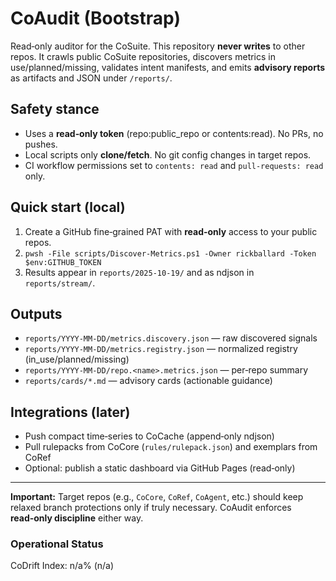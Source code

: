 # CoAudit (Bootstrap)

Read‑only auditor for the CoSuite. This repository **never writes** to other repos.
It crawls public CoSuite repositories, discovers metrics in use/planned/missing, validates
intent manifests, and emits **advisory reports** as artifacts and JSON under `/reports/`.

## Safety stance
- Uses a **read‑only token** (repo:public_repo or contents:read). No PRs, no pushes.
- Local scripts only **clone/fetch**. No git config changes in target repos.
- CI workflow permissions set to `contents: read` and `pull-requests: read` only.

## Quick start (local)
1. Create a GitHub fine‑grained PAT with **read‑only** access to your public repos.
2. `pwsh -File scripts/Discover-Metrics.ps1 -Owner rickballard -Token $env:GITHUB_TOKEN`
3. Results appear in `reports/2025-10-19/` and as ndjson in `reports/stream/`.

## Outputs
- `reports/YYYY-MM-DD/metrics.discovery.json` — raw discovered signals
- `reports/YYYY-MM-DD/metrics.registry.json` — normalized registry (in_use/planned/missing)
- `reports/YYYY-MM-DD/repo.<name>.metrics.json` — per‑repo summary
- `reports/cards/*.md` — advisory cards (actionable guidance)

## Integrations (later)
- Push compact time‑series to CoCache (append‑only ndjson)
- Pull rulepacks from CoCore (`rules/rulepack.json`) and exemplars from CoRef
- Optional: publish a static dashboard via GitHub Pages (read‑only)

---

**Important:** Target repos (e.g., `CoCore`, `CoRef`, `CoAgent`, etc.) should keep relaxed
branch protections only if truly necessary. CoAudit enforces **read‑only discipline** either way.
<!-- BEGIN: STATUS -->
### Operational Status
CoDrift Index: n/a% (n/a)
<!-- END: STATUS -->

